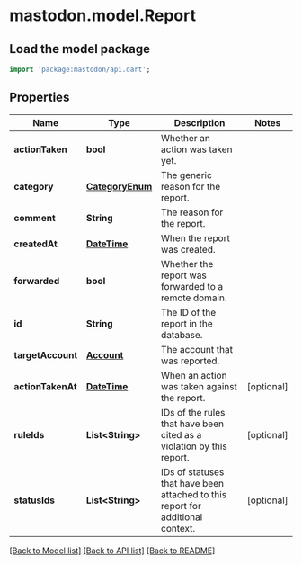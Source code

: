# mastodon.model.Report

## Load the model package
```dart
import 'package:mastodon/api.dart';
```

## Properties
Name | Type | Description | Notes
------------ | ------------- | ------------- | -------------
**actionTaken** | **bool** | Whether an action was taken yet. | 
**category** | [**CategoryEnum**](CategoryEnum.md) | The generic reason for the report. | 
**comment** | **String** | The reason for the report. | 
**createdAt** | [**DateTime**](DateTime.md) | When the report was created. | 
**forwarded** | **bool** | Whether the report was forwarded to a remote domain. | 
**id** | **String** | The ID of the report in the database. | 
**targetAccount** | [**Account**](Account.md) | The account that was reported. | 
**actionTakenAt** | [**DateTime**](DateTime.md) | When an action was taken against the report. | [optional] 
**ruleIds** | **List&lt;String&gt;** | IDs of the rules that have been cited as a violation by this report. | [optional] 
**statusIds** | **List&lt;String&gt;** | IDs of statuses that have been attached to this report for additional context. | [optional] 

[[Back to Model list]](../README.md#documentation-for-models) [[Back to API list]](../README.md#documentation-for-api-endpoints) [[Back to README]](../README.md)


